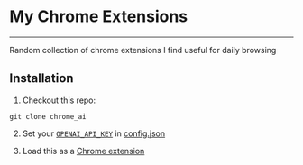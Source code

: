 # My Chrome Extensions
---
Random collection of chrome extensions I find useful for daily browsing

## Installation

1. Checkout this repo:
```shell
git clone chrome_ai
```

2. Set your [`OPENAI_API_KEY`](https://platform.openai.com/api-keys) in [config.json](config.json)

3. Load this as a [Chrome extension](https://developer.chrome.com/docs/extensions/mv3/getstarted/development-basics/#load-unpacked)